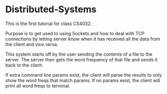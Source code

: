Distributed-Systems
===================

This is the first tutorial for class CS4032. 

Purpose is to get used to using Sockets and how to deal with TCP connections by letting server know when
it has received all the data from the client and vice versa. 

This system starts off by the user sending the contents of a file to the server. The server then
gets the word frequency of that file and sends it back to the client.

If extra command line params exist, the client will parse the results to only show the word freqs
that match params. If no params exist, the client will print all word freqs to terminal.
